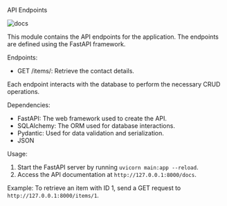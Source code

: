 
API Endpoints

![docs](https://github.com/user-attachments/assets/929dc3c0-94cf-491b-bcc8-efd50a35ae4e)

This module contains the API endpoints for the application. The endpoints are defined using the FastAPI framework.

Endpoints:
- GET /items/: Retrieve the contact details.

Each endpoint interacts with the database to perform the necessary CRUD operations.

Dependencies:
- FastAPI: The web framework used to create the API.
- SQLAlchemy: The ORM used for database interactions.
- Pydantic: Used for data validation and serialization.
- JSON

Usage:
1. Start the FastAPI server by running `uvicorn main:app --reload`.
2. Access the API documentation at `http://127.0.0.1:8000/docs`.

Example:
To retrieve an item with ID 1, send a GET request to `http://127.0.0.1:8000/items/1`.
